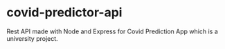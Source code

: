 # covid-predictor-api
Rest API made with Node and Express for Covid Prediction App which is a university project.
